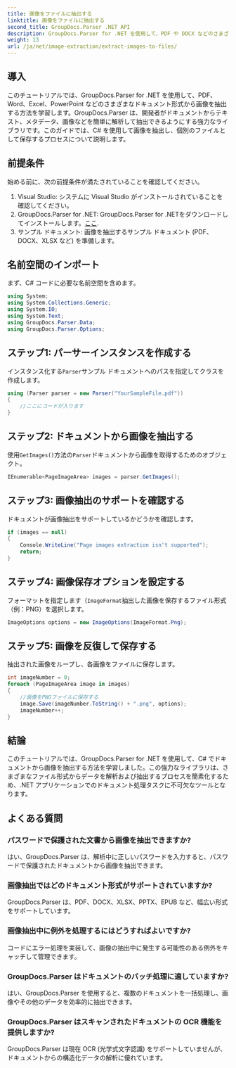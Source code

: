 ```yaml
---
title: 画像をファイルに抽出する
linktitle: 画像をファイルに抽出する
second_title: GroupDocs.Parser .NET API
description: GroupDocs.Parser for .NET を使用して、PDF や DOCX などのさまざまなドキュメント タイプから画像を簡単に抽出します。ドキュメント解析タスクを簡素化します。
weight: 13
url: /ja/net/image-extraction/extract-images-to-files/
---
```

## 導入
このチュートリアルでは、GroupDocs.Parser for .NET を使用して、PDF、Word、Excel、PowerPoint などのさまざまなドキュメント形式から画像を抽出する方法を学習します。GroupDocs.Parser は、開発者がドキュメントからテキスト、メタデータ、画像などを簡単に解析して抽出できるようにする強力なライブラリです。このガイドでは、C# を使用して画像を抽出し、個別のファイルとして保存するプロセスについて説明します。
## 前提条件
始める前に、次の前提条件が満たされていることを確認してください。
1. Visual Studio: システムに Visual Studio がインストールされていることを確認してください。
2.  GroupDocs.Parser for .NET: GroupDocs.Parser for .NETをダウンロードしてインストールします。[ここ](https://releases.groupdocs.com/parser/net/).
3. サンプル ドキュメント: 画像を抽出するサンプル ドキュメント (PDF、DOCX、XLSX など) を準備します。

## 名前空間のインポート
まず、C# コードに必要な名前空間を含めます。
```csharp
using System;
using System.Collections.Generic;
using System.IO;
using System.Text;
using GroupDocs.Parser.Data;
using GroupDocs.Parser.Options;
```
## ステップ1: パーサーインスタンスを作成する
インスタンス化する`Parser`サンプル ドキュメントへのパスを指定してクラスを作成します。
```csharp
using (Parser parser = new Parser("YourSampleFile.pdf"))
{
    //ここにコードが入ります
}
```
## ステップ2: ドキュメントから画像を抽出する
使用`GetImages()`方法の`Parser`ドキュメントから画像を取得するためのオブジェクト。
```csharp
IEnumerable<PageImageArea> images = parser.GetImages();
```
## ステップ3: 画像抽出のサポートを確認する
ドキュメントが画像抽出をサポートしているかどうかを確認します。
```csharp
if (images == null)
{
    Console.WriteLine("Page images extraction isn't supported");
    return;
}
```
## ステップ4: 画像保存オプションを設定する
フォーマットを指定します（`ImageFormat`抽出した画像を保存するファイル形式（例：PNG）を選択します。
```csharp
ImageOptions options = new ImageOptions(ImageFormat.Png);
```
## ステップ5: 画像を反復して保存する
抽出された画像をループし、各画像をファイルに保存します。
```csharp
int imageNumber = 0;
foreach (PageImageArea image in images)
{
    //画像をPNGファイルに保存する
    image.Save(imageNumber.ToString() + ".png", options);
    imageNumber++;
}
```

## 結論
このチュートリアルでは、GroupDocs.Parser for .NET を使用して、C# でドキュメントから画像を抽出する方法を学習しました。この強力なライブラリは、さまざまなファイル形式からデータを解析および抽出するプロセスを簡素化するため、.NET アプリケーションでのドキュメント処理タスクに不可欠なツールとなります。

## よくある質問
### パスワードで保護された文書から画像を抽出できますか?
はい、GroupDocs.Parser は、解析中に正しいパスワードを入力すると、パスワードで保護されたドキュメントから画像を抽出できます。
### 画像抽出ではどのドキュメント形式がサポートされていますか?
GroupDocs.Parser は、PDF、DOCX、XLSX、PPTX、EPUB など、幅広い形式をサポートしています。
### 画像抽出中に例外を処理するにはどうすればよいですか?
コードにエラー処理を実装して、画像の抽出中に発生する可能性のある例外をキャッチして管理できます。
### GroupDocs.Parser はドキュメントのバッチ処理に適していますか?
はい、GroupDocs.Parser を使用すると、複数のドキュメントを一括処理し、画像やその他のデータを効率的に抽出できます。
### GroupDocs.Parser はスキャンされたドキュメントの OCR 機能を提供しますか?
GroupDocs.Parser は現在 OCR (光学式文字認識) をサポートしていませんが、ドキュメントからの構造化データの解析に優れています。